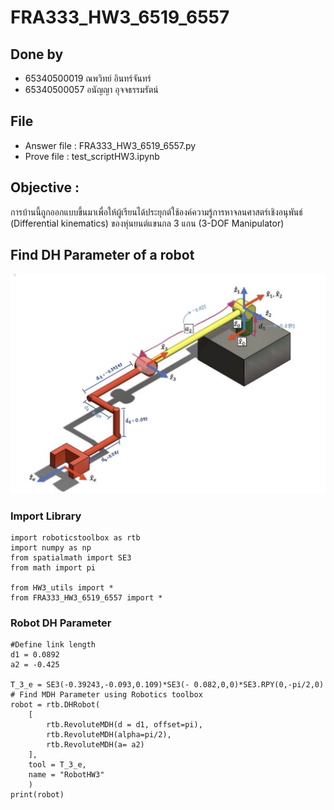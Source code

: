 # FRA333_HW3_6519_6557
## Done by
- 65340500019 ณพวิทย์ อินทร์จันทร์
- 65340500057 อนัญญา อุจจธรรมรัตน์
## File
- Answer file : FRA333_HW3_6519_6557.py
- Prove file  : test_scriptHW3.ipynb

## Objective :
การบ้านนี้ถูกออกแบบขึ้นมาเพื่อให้ผู้เรียนได้ประยุกต์ใช้องค์ความรู้การหาจลนศาสตร์เชิงอนุพันธ์ (Differential kinematics) ของหุ่นยนต์แขนกล 3 แกน (3-DOF Manipulator)

## Find DH Parameter of a robot
![IMG_1908.jpg](IMG_1908.jpg)

### Import Library
```
import roboticstoolbox as rtb
import numpy as np
from spatialmath import SE3
from math import pi

from HW3_utils import *
from FRA333_HW3_6519_6557 import *
```

### Robot DH Parameter
```
#Define link length
d1 = 0.0892
a2 = -0.425

T_3_e = SE3(-0.39243,-0.093,0.109)*SE3(- 0.082,0,0)*SE3.RPY(0,-pi/2,0)
# Find MDH Parameter using Robotics toolbox
robot = rtb.DHRobot(
    [
        rtb.RevoluteMDH(d = d1, offset=pi),
        rtb.RevoluteMDH(alpha=pi/2),
        rtb.RevoluteMDH(a= a2)
    ],
    tool = T_3_e,
    name = "RobotHW3"
    )
print(robot)
```
